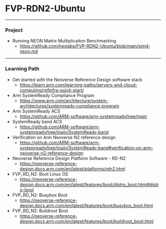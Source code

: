 # FVP-RDN2-Ubuntu

---
### Project

* Running NEON Matrix Multiplicaiton Benchmarking
  * https://github.com/heslabs/FVP-RDN2-Ubuntu/blob/main/simd-neon.md

---
### Learning Path

* Get started with the Neoverse Reference Design software stack
   * https://learn.arm.com/learning-paths/servers-and-cloud-computing/refinfra-quick-start/
* Arm SystemReady Compliance Program
    * https://www.arm.com/architecture/system-architectures/systemready-compliance-program
* Arm SystemReady ACS
    * https://github.com/ARM-software/arm-systemready/tree/main
* SystemReady band ACS
   * https://github.com/ARM-software/arm-systemready/tree/main/SystemReady-band
* Verification on Arm Neoverse N2 reference design
   *  https://github.com/ARM-software/arm-systemready/tree/main/SystemReady-band#verification-on-arm-neoverse-n2-reference-design
* Neoverse Reference Design Platform Software - RD-N2  
   * https://neoverse-reference-design.docs.arm.com/en/latest/platforms/rdn2.html    
* FVP_RD_N2: Boot Linux OS   
   * https://neoverse-reference-design.docs.arm.com/en/latest/features/boot/distro_boot.html#distro-boot
* FVP_RD_N2: Busybox Boot
   * https://neoverse-reference-design.docs.arm.com/en/latest/features/boot/busybox_boot.html
* FVP_RD_N2: Buildroot Boot
   * https://neoverse-reference-design.docs.arm.com/en/latest/features/boot/buildroot_boot.html
     
